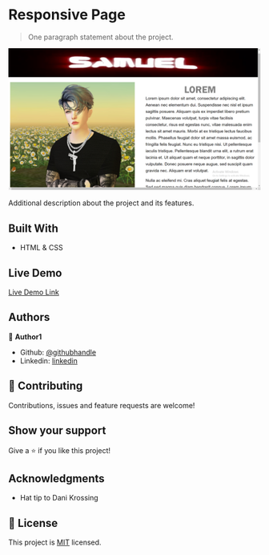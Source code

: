 # Responsive Page

> One paragraph statement about the project.

![screenshot](./screenshot.png)

Additional description about the project and its features.

## Built With

- HTML & CSS

## Live Demo

[Live Demo Link](file:///C:/Users/USER/Desktop/Responsive-page/index.html)

## Authors

👤 **Author1**

- Github: [@githubhandle](https://github.com/SamuelOdimegwu)
- Linkedin: [linkedin](https://www.linkedin.com/in/samuel-odimegwu-0364291a8/)

## 🤝 Contributing

Contributions, issues and feature requests are welcome!

## Show your support

Give a ⭐️ if you like this project!

## Acknowledgments

- Hat tip to Dani Krossing

## 📝 License

This project is [MIT](lic.url) licensed.